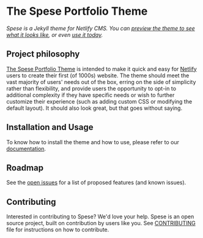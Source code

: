 # The Spese Portfolio Theme

*Spese is a Jekyll theme for Netlify CMS. You can [preview the theme to see what it looks like](https://spese.netlify.app/), or even [use it today](#installation-and-usage).*

## Project philosophy

[The Spese Portfolio Theme](https://github.com/quantumzee/Spese) is intended to make it quick and easy for [Netlify](https://www.netlify.com/) users to create their first (of 1000s) website. The theme should meet the vast majority of users' needs out of the box, erring on the side of simplicity rather than flexibility, and provide users the opportunity to opt-in to additional complexity if they have specific needs or wish to further customize their experience (such as adding custom CSS or modifying the default layout). It should also look great, but that goes without saying.

## Installation and Usage

To know how to install the theme and how to use, please refer to our [documentation](https://quantumzee.github.io/Spese/).

## Roadmap

See the [open issues](https://github.com/quantumzee/Spese/issues) for a list of proposed features (and known issues).

## Contributing

Interested in contributing to Spese? We'd love your help. Spese is an open source project, built on contribution by users like you. See [CONTRIBUTING](docs/CONTRIBUTING.md) file for instructions on how to contribute.
